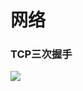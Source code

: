 # 网络



### TCP三次握手

[![](https://mermaid.ink/img/eyJjb2RlIjoic2VxdWVuY2VEaWFncmFtXG5Ob3RlIG92ZXIg5a6i5oi356uvLOacjeWKoeWZqDogbGlzdGVuXG7lrqLmiLfnq68tPj4r5pyN5Yqh5ZmoOiBTWU49MSwgU2VxPXhcbk5vdGUgb3ZlciDlrqLmiLfnq686IFNZTiBTRU5UXG7mnI3liqHlmagtPj7lrqLmiLfnq686IFNZTj0xLCBTZXE9eSwgQUNLPTEsIEFDS051bT14KzFcbk5vdGUgb3ZlciDmnI3liqHlmag6IFNZTiBSQ1ZEXG7lrqLmiLfnq68tPj7mnI3liqHlmag6IFNZTj0xLCBBQ0s9MSwgQUNLTnVtPXkrMVxuTm90ZSBvdmVyIOWuouaIt-erryzmnI3liqHlmag6IEVTVEFCTElTSEVEIiwibWVybWFpZCI6eyJ0aGVtZSI6ImRlZmF1bHQifSwidXBkYXRlRWRpdG9yIjp0cnVlLCJhdXRvU3luYyI6dHJ1ZSwidXBkYXRlRGlhZ3JhbSI6dHJ1ZX0)](https://mermaid.live/edit/#eyJjb2RlIjoic2VxdWVuY2VEaWFncmFtXG5Ob3RlIG92ZXIg5a6i5oi356uvLOacjeWKoeWZqDogbGlzdGVuXG7lrqLmiLfnq68tPj4r5pyN5Yqh5ZmoOiBTWU49MSwgU2VxPXhcbk5vdGUgb3ZlciDlrqLmiLfnq686IFNZTiBTRU5UXG7mnI3liqHlmagtPj7lrqLmiLfnq686IFNZTj0xLCBTZXE9eSwgQUNLPTEsIEFDS051bT14KzFcbk5vdGUgb3ZlciDmnI3liqHlmag6IFNZTiBSQ1ZEXG7lrqLmiLfnq68tPj7mnI3liqHlmag6IFNZTj0xLCBBQ0s9MSwgQUNLTnVtPXkrMVxuTm90ZSBvdmVyIOWuouaIt-erryzmnI3liqHlmag6IEVTVEFCTElTSEVEIiwibWVybWFpZCI6IntcbiAgXCJ0aGVtZVwiOiBcImRlZmF1bHRcIlxufSIsInVwZGF0ZUVkaXRvciI6dHJ1ZSwiYXV0b1N5bmMiOnRydWUsInVwZGF0ZURpYWdyYW0iOnRydWV9)
